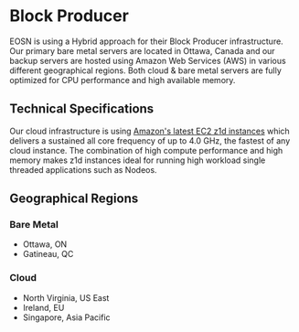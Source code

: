 # Block Producer

EOSN is using a Hybrid approach for their Block Producer infrastructure. Our primary bare metal servers are located in Ottawa, Canada and our backup servers are hosted using Amazon Web Services (AWS) in various different geographical regions. Both cloud & bare metal servers are fully optimized for CPU performance and high available memory.

## Technical Specifications

Our cloud infrastructure is using [Amazon's latest EC2 z1d instances](https://aws.amazon.com/about-aws/whats-new/2018/07/introducing-amazon-ec2-z1d-instances/) which delivers a sustained all core frequency of up to 4.0 GHz, the fastest of any cloud instance. The combination of high compute performance and high memory makes z1d instances ideal for running high workload single threaded applications such as Nodeos.

## Geographical Regions

### Bare Metal

- Ottawa, ON
- Gatineau, QC

### Cloud

- North Virginia, US East
- Ireland, EU
- Singapore, Asia Pacific
